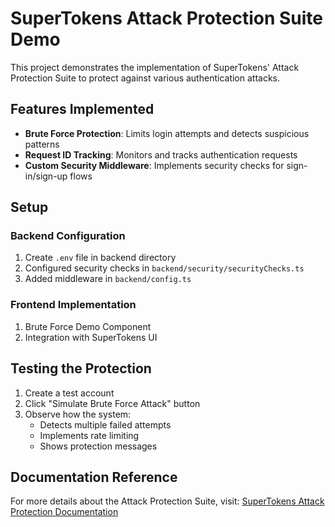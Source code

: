 # SuperTokens Attack Protection Suite Demo

This project demonstrates the implementation of SuperTokens' Attack Protection Suite to protect against various authentication attacks.

## Features Implemented

- **Brute Force Protection**: Limits login attempts and detects suspicious patterns
- **Request ID Tracking**: Monitors and tracks authentication requests
- **Custom Security Middleware**: Implements security checks for sign-in/sign-up flows

## Setup

### Backend Configuration

1. Create `.env` file in backend directory
2. Configured security checks in `backend/security/securityChecks.ts`
3. Added middleware in `backend/config.ts`


### Frontend Implementation

1. Brute Force Demo Component
2. Integration with SuperTokens UI

   
## Testing the Protection

1. Create a test account
2. Click "Simulate Brute Force Attack" button
3. Observe how the system:
   - Detects multiple failed attempts
   - Implements rate limiting
   - Shows protection messages

## Documentation Reference

For more details about the Attack Protection Suite, visit:
[SuperTokens Attack Protection Documentation](https://supertokens.com/docs/additional-verification/attack-protection-suite/introduction)
